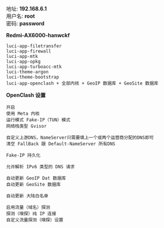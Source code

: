 地址: **192.168.6.1**<br>
用户名: **root**<br>
密码: **password**


**Redmi-AX6000-hanwckf**
```
luci-app-filetransfer
luci-app-firewall
luci-app-mtk
luci-app-opkg
luci-app-turboacc-mtk
luci-theme-argon
luci-theme-bootstrap
luci-app-openclash + 全部内核 + GeoIP 数据库 + GeoSite 数据库
```


**OpenClash 设置**
```
开启
使用 Meta 内核
运行模式 Fake-IP（TUN）模式
网络栈类型 Gvisor

自定义上游DNS，NameServer只需要填上一个或两个运营商分配的DNS即可
清空 FallBack 跟 Default-NameServer 所有DNS

Fake-IP 持久化

允许解析 IPv6 类型的 DNS 请求

自动更新 GeoIP Dat 数据库
自动更新 GeoSite 数据库

自动更新 大陆白名单

启用流量（域名）探测
探测（嗅探）纯 IP 连接
自定义流量探测（嗅探）设置
```


